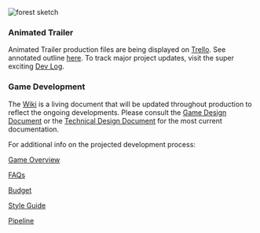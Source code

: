 ![forest sketch](https://github.com/jcongerkallas1/Brefhamer/blob/master/Images/forest_scene_final_small.jpg)
### Animated Trailer
Animated Trailer production files are being displayed on [Trello](https://trello.com/b/b2Wf4KYK/folkvangr).  See annotated outline [here](https://github.com/jcongerkallas1/Folkvangr/blob/master/Trailer%20Outline.md).  To track major project updates, visit the super exciting [Dev Log](https://github.com/jcongerkallas1/Folkvangr/blob/master/Dev%20Log.md).

### Game Development
The [Wiki](https://github.com/jcongerkallas1/Folkvangr/wiki) is a living document that will be updated throughout production to reflect the ongoing developments.  Please consult the [Game Design Document](https://docs.google.com/document/d/14NL6Ybq0--aWO0dLyGVvOm7W_1fBtnR-dtbBz1jaMoc/edit?usp=sharing) or the 
[Technical Design Document](https://docs.google.com/document/d/1n6o248Ov8BbkKBqlKvzQ165Qs1Pdf8bHazBc3eWPJqU/edit?usp=sharing)
 for the most current documentation.

For additional info on the projected development process:

[Game Overview](https://github.com/jcongerkallas1/Folkvangr/blob/master/Game%20Overview.md)

[FAQs](https://github.com/jcongerkallas1/Folkvangr/blob/master/Pipeline/FAQs.md)  

[Budget](https://github.com/jcongerkallas1/Folkvangr/blob/master/Budget/Budget%20Readme.md)

[Style Guide](https://github.com/jcongerkallas1/Folkvangr/blob/master/Pipeline/Style%20Guide.md)

[Pipeline](https://github.com/jcongerkallas1/Folkvangr/blob/master/Pipeline/Pipeline%20Overview.md)


 


